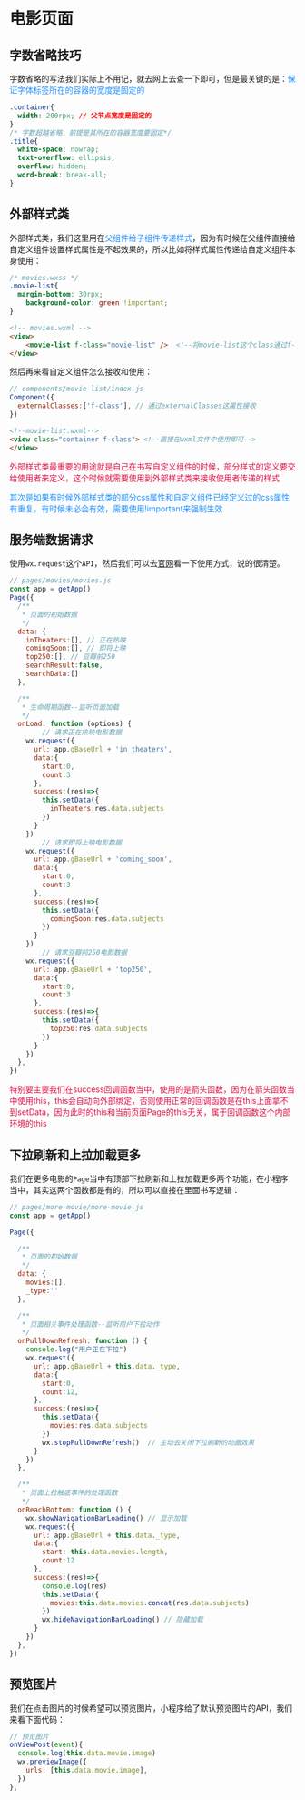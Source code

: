 # 电影页面

## 字数省略技巧
字数省略的写法我们实际上不用记，就去网上去查一下即可，但是最关键的是：<font color=#1E90FF>保证字体标签所在的容器的宽度是固定的</font>
```css
.container{
  width: 200rpx; // 父节点宽度是固定的
}
/* 字数超越省略，前提是其所在的容器宽度要固定*/
.title{
  white-space: nowrap;
  text-overflow: ellipsis;
  overflow: hidden;
  word-break: break-all;
}
```

## 外部样式类
外部样式类，我们这里用在<font color=#1E90FF>父组件给子组件传递样式</font>，因为有时候在父组件直接给自定义组件设置样式属性是不起效果的，所以比如将样式属性传递给自定义组件本身使用：
```css
/* movies.wxss */
.movie-list{
  margin-bottom: 30rpx;
	background-color: green !important;
}
```
```html
<!-- movies.wxml -->
<view>
	<movie-list f-class="movie-list" />  <!--将movie-list这个class通过f-class这个属性传递给movie-list这个自定义组件 -->
</view>
```
然后再来看自定义组件怎么接收和使用：
```javascript
// components/movie-list/index.js
Component({
  externalClasses:['f-class'], // 通过externalClasses这属性接收
})
```
```html
<!--movie-list.wxml-->
<view class="container f-class"> <!--直接在wxml文件中使用即可-->
</view>
```

<font color=#DD1144>外部样式类最重要的用途就是自己在书写自定义组件的时候，部分样式的定义要交给使用者来定义，这个时候就需要使用到外部样式类来接收使用者传递的样式</font>

<font color=#1E90FF>其次是如果有时候外部样式类的部分css属性和自定义组件已经定义过的css属性有重复，有时候未必会有效，需要使用!important来强制生效</font>

## 服务端数据请求
使用`wx.request`这个`API`，然后我们可以去[官网](https://developers.weixin.qq.com/miniprogram/dev/api/network/request/wx.request.html)看一下使用方式，说的很清楚。
```javascript
// pages/movies/movies.js
const app = getApp()
Page({
  /**
   * 页面的初始数据
   */
  data: {
    inTheaters:[], // 正在热映
    comingSoon:[], // 即将上映
    top250:[], // 豆瓣前250
    searchResult:false,
    searchData:[]
  },

  /**
   * 生命周期函数--监听页面加载
   */
  onLoad: function (options) {
		// 请求正在热映电影数据
    wx.request({
      url: app.gBaseUrl + 'in_theaters',
      data:{
        start:0,
        count:3
      },
      success:(res)=>{
        this.setData({
          inTheaters:res.data.subjects
        })
      }
    })
		// 请求即将上映电影数据
    wx.request({
      url: app.gBaseUrl + 'coming_soon',
      data:{
        start:0,
        count:3
      },
      success:(res)=>{
        this.setData({
          comingSoon:res.data.subjects
        })
      }
    })
		// 请求豆瓣前250电影数据
    wx.request({
      url: app.gBaseUrl + 'top250',
      data:{
        start:0,
        count:3
      },
      success:(res)=>{
        this.setData({
          top250:res.data.subjects
        })
      }
    })
  },
})
```
<font color=#DD1144>特别要主要我们在success回调函数当中，使用的是箭头函数，因为在箭头函数当中使用this，this会自动向外部绑定，否则使用正常的回调函数是在this上面拿不到setData，因为此时的this和当前页面Page的this无关，属于回调函数这个内部环境的this</font>

## 下拉刷新和上拉加载更多
我们在更多电影的`Page`当中有顶部下拉刷新和上拉加载更多两个功能，在小程序当中，其实这两个函数都是有的，所以可以直接在里面书写逻辑：
```javascript
// pages/more-movie/more-movie.js
const app = getApp()

Page({

  /**
   * 页面的初始数据
   */
  data: {
    movies:[],
    _type:''
  },

  /**
   * 页面相关事件处理函数--监听用户下拉动作
   */
  onPullDownRefresh: function () {
    console.log("用户正在下拉")
    wx.request({
      url: app.gBaseUrl + this.data._type,
      data:{
        start:0,
        count:12,
      },
      success:(res)=>{
        this.setData({
          movies:res.data.subjects
        })
        wx.stopPullDownRefresh()  // 主动去关闭下拉刷新的动画效果
      }
    })
  },

  /**
   * 页面上拉触底事件的处理函数
   */
  onReachBottom: function () {
    wx.showNavigationBarLoading() // 显示加载
    wx.request({
      url: app.gBaseUrl + this.data._type,
      data:{
        start: this.data.movies.length,
        count:12
      },
      success:(res)=>{
        console.log(res)
        this.setData({
          movies:this.data.movies.concat(res.data.subjects)
        })
        wx.hideNavigationBarLoading() // 隐藏加载
      }
    })
  },
})
```

## 预览图片
我们在点击图片的时候希望可以预览图片，小程序给了默认预览图片的API，我们来看下面代码：
```javascript
// 预览图片
onViewPost(event){
  console.log(this.data.movie.image)
  wx.previewImage({
    urls: [this.data.movie.image],
  })
},
```
